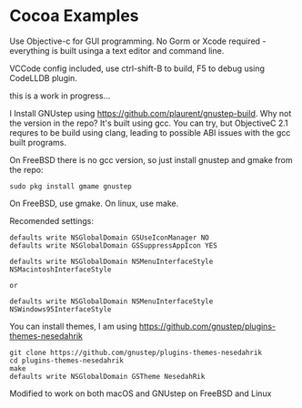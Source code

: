 # Cocoa Examples

Use Objective-c for GUI programming. No Gorm or Xcode required - everything is built usinga a text editor and command line. 

VCCode config included, use ctrl-shift-B to build, F5 to debug using CodeLLDB plugin.

this is a work in progress...

I Install GNUstep using https://github.com/plaurent/gnustep-build. Why not the version in the repo? It's built using gcc. You can try, but ObjectiveC 2.1 requres to be build using clang, leading to possible ABI issues with the gcc built programs.

On FreeBSD there is no gcc version, so just install gnustep and gmake from the repo:
```
sudo pkg install gmame gnustep
```

On FreeBSD, use gmake. On linux, use make.

Recomended settings:
```
defaults write NSGlobalDomain GSUseIconManager NO
defaults write NSGlobalDomain GSSuppressAppIcon YES

defaults write NSGlobalDomain NSMenuInterfaceStyle NSMacintoshInterfaceStyle

or 

defaults write NSGlobalDomain NSMenuInterfaceStyle NSWindows95InterfaceStyle
```

You can install themes, I am using https://github.com/gnustep/plugins-themes-nesedahrik
```
git clone https://github.com/gnustep/plugins-themes-nesedahrik
cd plugins-themes-nesedahrik
make
defaults write NSGlobalDomain GSTheme NesedahRik
```
Modified to work on both macOS and GNUstep on FreeBSD and Linux




